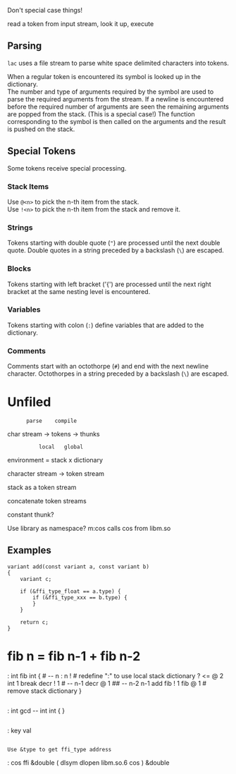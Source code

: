 Don't special case things!

read a token from input stream, look it up, execute

## Parsing

`lac` uses a file stream to parse white space delimited characters into tokens.

When a regular token is encountered its symbol is looked up in the dictionary.  
The number and type of arguments required by the symbol are used to parse the required arguments from the stream. 
If a newline is encountered before the required number of arguments are seen the remaining arguments
are popped from the stack. (This is a special case!)
The function corresponding to the symbol is then called on the arguments and the result is pushed on the stack.  

## Special Tokens

Some tokens receive special processing.

### Stack Items

Use `@<n>` to pick the n-th item from the stack.  
Use `!<n>` to pick the n-th item from the stack and remove it.  


### Strings

Tokens starting with double quote (`"`) are processed until the next double quote.
Double quotes in a string preceded by a backslash (`\`) are escaped.


### Blocks

Tokens starting with left bracket ('{') are processed until the next right bracket at
the same nesting level is encountered.

### Variables

Tokens starting with colon (`:`) define variables that are added to the dictionary.  

### Comments

Comments start with an octothorpe (`#`) and end with the next newline character.
Octothorpes in a string preceded by a backslash (`\`) are escaped.


# Unfiled

          parse    compile
char stream -> tokens -> thunks

              local   global
environment = stack x dictionary

character stream -> token stream

stack as a token stream

concatenate token streams

constant thunk? 

Use library as namespace? m:cos calls cos from libm.so

## Examples

```
variant add(const variant a, const variant b)
{
	variant c;

	if (&ffi_type_float == a.type) {
		if (&ffi_type_xxx == b.type) {
		}
	}

	return c;
}

```
# fib n = fib n-1 + fib n-2
: int fib int { # -- n
	: n ! # redefine ":" to use local stack dictionary
	? <= @ 2 int 1 break
	decr ! 1 # -- n-1
	decr @ 1 ## -- n-2 n-1
	add fib ! 1 fib @ 1
	# remove stack dictionary
}
```

```
: int gcd -- int int {
}
```

```
: key val
```

Use &type to get ffi_type address

```
: cos ffi &double ( dlsym dlopen libm.so.6 cos ) &double
```
